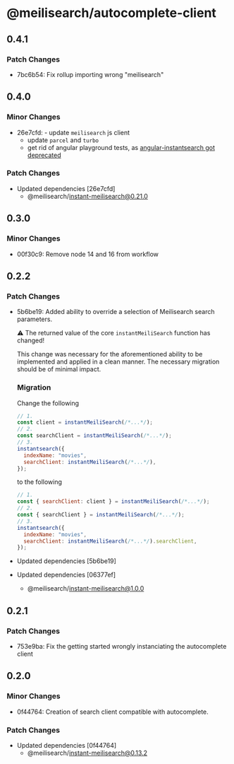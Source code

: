 # @meilisearch/autocomplete-client

## 0.4.1

### Patch Changes

- 7bc6b54: Fix rollup importing wrong "meilisearch"

## 0.4.0

### Minor Changes

- 26e7cfd: - update `meilisearch` js client
  - update `parcel` and `turbo`
  - get rid of angular playground tests, as [angular-instantsearch got deprecated](https://www.algolia.com/blog/algolia/migrating-from-angular-instantsearch/)

### Patch Changes

- Updated dependencies [26e7cfd]
  - @meilisearch/instant-meilisearch@0.21.0

## 0.3.0

### Minor Changes

- 00f30c9: Remove node 14 and 16 from workflow

## 0.2.2

### Patch Changes

- 5b6be19: Added ability to override a selection of Meilisearch search parameters.

  ⚠️ The returned value of the core `instantMeiliSearch` function has changed!

  This change was necessary for the aforementioned ability to be implemented and
  applied in a clean manner.
  The necessary migration should be of minimal impact.

  ### Migration

  Change the following

  ```js
  // 1.
  const client = instantMeiliSearch(/*...*/);
  // 2.
  const searchClient = instantMeiliSearch(/*...*/);
  // 3.
  instantsearch({
    indexName: "movies",
    searchClient: instantMeiliSearch(/*...*/),
  });
  ```

  to the following

  ```js
  // 1.
  const { searchClient: client } = instantMeiliSearch(/*...*/);
  // 2.
  const { searchClient } = instantMeiliSearch(/*...*/);
  // 3.
  instantsearch({
    indexName: "movies",
    searchClient: instantMeiliSearch(/*...*/).searchClient,
  });
  ```

- Updated dependencies [5b6be19]
- Updated dependencies [06377ef]
  - @meilisearch/instant-meilisearch@1.0.0

## 0.2.1

### Patch Changes

- 753e9ba: Fix the getting started wrongly instanciating the autocomplete client

## 0.2.0

### Minor Changes

- 0f44764: Creation of search client compatible with autocomplete.

### Patch Changes

- Updated dependencies [0f44764]
  - @meilisearch/instant-meilisearch@0.13.2
